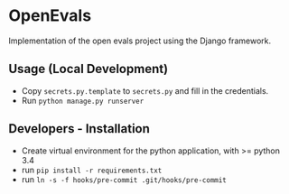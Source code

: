 # OpenEvals
Implementation of the open evals project using the Django framework.

## Usage (Local Development)
- Copy ```secrets.py.template``` to ```secrets.py``` and fill in the credentials.
- Run ```python manage.py runserver```

## Developers - Installation
- Create virtual environment for the python application, with >= python 3.4
- run `pip install -r requirements.txt`
- run `ln -s -f hooks/pre-commit .git/hooks/pre-commit`
